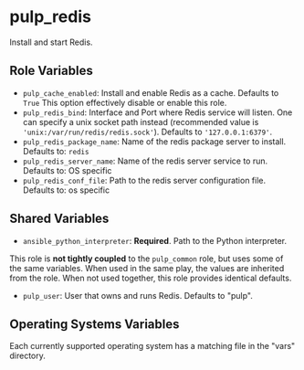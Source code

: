 pulp_redis
==========

Install and start Redis.

Role Variables
--------------

* `pulp_cache_enabled`: Install and enable Redis as a cache. Defaults to `True`
  This option effectively disable or enable this role.
* `pulp_redis_bind`: Interface and Port where Redis service will listen. One can specify a unix
   socket path instead (recommended value is `'unix:/var/run/redis/redis.sock'`). Defaults to `'127.0.0.1:6379'`.
* `pulp_redis_package_name`: Name of the redis package server to install. Defaults to: `redis`
* `pulp_redis_server_name`: Name of the redis server service to run. Defaults to: OS specific
* `pulp_redis_conf_file`: Path to the redis server configuration file. Defaults to: os specific

Shared Variables
----------------

* `ansible_python_interpreter`: **Required**. Path to the Python interpreter.

This role is **not tightly coupled** to the `pulp_common` role, but uses some of the same
variables. When used in the same play, the values are inherited from the role.
When not used together, this role provides identical defaults.

* `pulp_user`: User that owns and runs Redis. Defaults to "pulp".

Operating Systems Variables
---------------------------

Each currently supported operating system has a matching file in the "vars"
directory.
